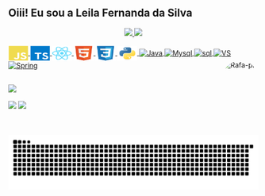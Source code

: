 ## Oiii! Eu sou a Leila Fernanda da Silva 
<div align="center">
  <a href="https://github.com/21Leila">
  <img height="180em" src="https://github-readme-stats.vercel.app/api?username=21Leila&show_icons=true&theme=dracula&include_all_commits=true&count_private=true"/>
  <img height="180em" src="https://github-readme-stats.vercel.app/api/top-langs/?username=21Leila&layout=compact&langs_count=7&theme=dracula"/>
</div>
<div style="display: inline_block"><br>
  <img align="center" alt="Js" height="30" width="40" src="https://raw.githubusercontent.com/devicons/devicon/master/icons/javascript/javascript-plain.svg">
  <img align="center" alt="Ts" height="30" width="40" src="https://raw.githubusercontent.com/devicons/devicon/master/icons/typescript/typescript-plain.svg">
  <img align="center" alt="React" height="30" width="40" src="https://raw.githubusercontent.com/devicons/devicon/master/icons/react/react-original.svg">
  <img align="center" alt="HTML" height="30" width="40" src="https://raw.githubusercontent.com/devicons/devicon/master/icons/html5/html5-original.svg">
  <img align="center" alt="CSS" height="30" width="40" src="https://raw.githubusercontent.com/devicons/devicon/master/icons/css3/css3-original.svg">
  <img align="center" alt="Python" height="30" width="40" src="https://raw.githubusercontent.com/devicons/devicon/master/icons/python/python-original.svg">
  <img align="center" alt="Java" height="40" width="40" src="https://img.icons8.com/ios-filled/50/000000/java-coffee-cup-logo--v1.png%22%3E">
  <img align="center" alt="Mysql" height="40" width="40" src="https://img.icons8.com/ios-filled/50/000000/mysql-logo.png%22%3E">
  <img align="center" alt="sql" height="40" width="40" src="https://img.icons8.com/ios/50/000000/sql.png%22%3E">
  <img align="center" alt="VS" height="40" width="40" src="https://img.icons8.com/ios/50/000000/visual-studio-logo.png%22%3E">
  <img align="center" alt="Spring" height="40" width="40" src="https://cdn.jsdelivr.net/gh/devicons/devicon/icons/spring/spring-plain.svg%22/%3E">

   <img align="right" alt="Rafa-pic" height="150" style="border-radius:50px;" src="https://media.discordapp.net/attachments/880941008714596383/892163230603026462/download20210901183556.png?width=473&height=473">
  
</div>
  
  ##
 
<div> 

  <a href="https://www.instagram.com/leilamarketingdigitalraiz/" target="_blank"><img src="https://img.shields.io/badge/-Instagram-%23E4405F?style=for-the-badge&logo=instagram&logoColor=white" target="_blank"></a>

 
  <a href = "mailto:leilafernandadasilva@gmail.com"><img src="https://img.shields.io/badge/-Gmail-%23333?style=for-the-badge&logo=gmail&logoColor=white" target="_blank"></a>
  <a href="https://www.linkedin.com/in/leilafernandadasilva/" target="_blank"><img src="https://img.shields.io/badge/-LinkedIn-%230077B5?style=for-the-badge&logo=linkedin&logoColor=white" target="_blank"></a> 
 
  ![Snake animation](https://github.com/21Leila/21Leila/blob/output/github-contribution-grid-snake.svg)
 
</div>
